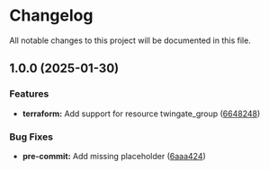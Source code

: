 # Changelog

All notable changes to this project will be documented in this file.

## 1.0.0 (2025-01-30)

### Features

* **terraform:** Add support for resource twingate_group ([6648248](https://gitlab.com/terraform-child-modules-48151/terraform-twingate-group/commit/6648248e56d0e7b3c184eced9379e708ae0eb41f))

### Bug Fixes

* **pre-commit:** Add missing placeholder ([6aaa424](https://gitlab.com/terraform-child-modules-48151/terraform-twingate-group/commit/6aaa424260c8fd03898527691ed70dedfc5caf38))
